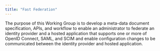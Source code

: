 ```yaml
---
title: "Fast Federation"
---
```


The purpose of this Working Group is to develop a meta-data document specification, APIs, and workflow to enable an administrator to federate an identity provider and a hosted application that supports one or more of OpenID Connect, SAML, and SCIM and enable configuration changes to be communicated between the identity provider and hosted application.

